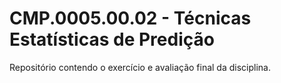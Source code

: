 # CMP.0005.00.02 - Técnicas Estatísticas de Predição

Repositório contendo o exercício e avaliação final da disciplina.
